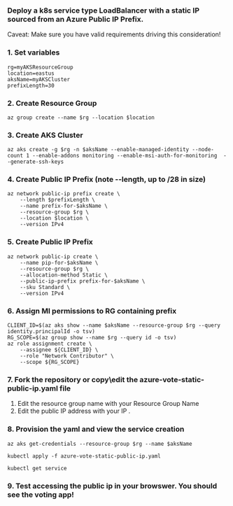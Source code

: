 ### Deploy a k8s service type LoadBalancer with a static IP sourced from an Azure Public IP Prefix. 

Caveat: Make sure you have valid requirements driving this consideration!

### 1. Set variables
```
rg=myAKSResourceGroup
location=eastus
aksName=myAKSCluster
prefixLength=30
```
### 2. Create Resource Group
```
az group create --name $rg --location $location
```

### 3. Create AKS Cluster
```
az aks create -g $rg -n $aksName --enable-managed-identity --node-count 1 --enable-addons monitoring --enable-msi-auth-for-monitoring  --generate-ssh-keys
```

### 4. Create Public IP Prefix (note --length, up to /28 in size)
```
az network public-ip prefix create \
    --length $prefixLength \
    --name prefix-for-$aksName \
    --resource-group $rg \
    --location $location \
    --version IPv4
```

### 5. Create Public IP Prefix
```
az network public-ip create \
    --name pip-for-$aksName \
    --resource-group $rg \
    --allocation-method Static \
    --public-ip-prefix prefix-for-$aksName \
    --sku Standard \
    --version IPv4
```

### 6. Assign MI permissions to RG containing prefix
```
CLIENT_ID=$(az aks show --name $aksName --resource-group $rg --query identity.principalId -o tsv)
RG_SCOPE=$(az group show --name $rg --query id -o tsv)
az role assignment create \
    --assignee ${CLIENT_ID} \
    --role "Network Contributor" \
    --scope ${RG_SCOPE}
```
### 7. Fork the repository or copy\edit the azure-vote-static-public-ip.yaml file

1. Edit the resource group name with your Resource Group Name
2. Edit the public IP address with your IP
.

### 8. Provision the yaml and view the service creation
```
az aks get-credentials --resource-group $rg --name $aksName
```
```
kubectl apply -f azure-vote-static-public-ip.yaml
```
```
kubectl get service
```
### 9. Test accessing the public ip in your browswer. You should see the voting app!